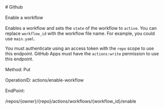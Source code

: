 <br>#     Github</br>
<br>Enable a workflow</br>
<br>Enables a workflow and sets the `state` of the workflow to `active`. You can replace `workflow_id` with the workflow file name. For example, you could use `main.yaml`.

You must authenticate using an access token with the `repo` scope to use this endpoint. GitHub Apps must have the `actions:write` permission to use this endpoint.</br>
<br>Method: Put</br>
<br>OperationID: actions/enable-workflow</br>
<br>EndPoint:</br>
<br>/repos/{owner}/{repo}/actions/workflows/{workflow_id}/enable</br>
